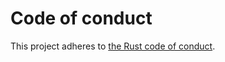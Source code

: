 # Code of conduct

This project adheres to [the Rust code of conduct](https://www.rust-lang.org/policies/code-of-conduct).
